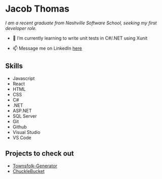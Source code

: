 # Jacob Thomas
*I am a recent graduate from Nashville Software School, seeking my first developer role.*

- 🌱 I’m currently learning to write unit tests in C#/.NET using Xunit

- 📫 Message me on LinkedIn [here](https://www.linkedin.com/in/jacobgthomas/)

## Skills
- Javascript
- React
- HTML
- CSS
- C#
- .NET
- ASP.NET
- SQL Server
- Git
- Github
- Visual Studio
- VS Code

## Projects to check out
- [Townsfolk-Generator](https://github.com/jacobgt7/Townsfolk-Generator)
- [ChuckleBucket](https://github.com/jacobgt7/ChuckleBucket)

<!--
**jacobgt7/jacobgt7** is a ✨ _special_ ✨ repository because its `README.md` (this file) appears on your GitHub profile.

Here are some ideas to get you started:

- 🔭 I’m currently working on ...
- 🌱 I’m currently learning ...
- 👯 I’m looking to collaborate on ...
- 🤔 I’m looking for help with ...
- 💬 Ask me about ...
- 📫 How to reach me: ...
- 😄 Pronouns: ...
- ⚡ Fun fact: ...
-->
